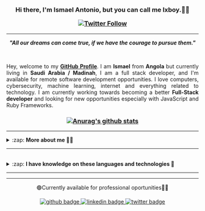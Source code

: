 <h3 align="center">Hi there, I'm Ismael Antonio, but you can call me  Ixboy.🙋‍♂️

[![Twitter Follow](https://img.shields.io/twitter/follow/ismaelixboy?color=1DA1F2&logo=twitter&style=for-the-badge)](https://twitter.com/ismaelixboy)

</h3>

<hr>
<p align="center"><i><strong>"All our dreams can come true, if we have the courage to pursue them."</strong></i></p>
<br/>

<p align="justify"> Hey, welcome to my <b><a href="https://github.com/ixboy">GitHub Profile</a></b>. I am <b>Ismael</b> from <b>Angola</b> but currently living in <b>Saudi Arabia / Madinah</b>, I am a full stack developer, and I'm available for remote software development opportunities. I love computers, cybersecurity, machine learning, internet and everything related to technology. I am currently working towards becoming a better <b>Full-Stack developer</b> and looking for new opportunities especially with JavaScript and Ruby Frameworks.<p>
  
  <h3 align="center">
  
  [![Anurag's github stats](https://github-readme-stats.vercel.app/api?username=ixboy&show_icons=true&theme=algolia)](https://github.com/anuraghazra/github-readme-stats)
  
  </h3>
  
<hr>

<details>

  <summary>:zap: <strong>More about me 🙋‍♂️</strong></summary>
  <br>
  <p align="justify">I see you want to know more about me, right?...😁  </p><br> <br> <br>
   - Awesome, you can contact me at: ismaelixboy@gmail.com <br> 
   - ⚡ Also please checkout my [Portfolio Website](https://www.ismaelixboy.me).
  
📫 Send me a professional email at: emmy1000okello@gmail.com
- ⚡ Checkout my [Portfolio Website](https://www.emanuel-okello.me)


   <img height=300 width=320 align="right" src="http://s.4cdn.org/image/title/105.gif" alt="gif">

   **My hobbies**
   - Cycling
   - parkour and back flips
   - Coding 👨‍💻
   - Exercising 🏃‍♂️

   **Fun facts**
   - I can do front and back flips just like it's done in kung-fu movies⚡
   - I am addicted to eating Bread.

  **I am currently**
   - 👯 looking to collaborate with other content creators and curious people who enjoy coding and different technologies.
   - 📖 Reading more Arabic books
   - I recently just got my Arabic Linguistic Qualification Diploma from the Islamic University of Madinah / Saudi Arabia🏫.
    - Working with Ruby on Rails projects.

   **🥅 2021 goals:**
   - Contribute more to Open Source projects.
   - increase my knowledge in programming and cyber security.
   - be more creative.
   - Learn a new human speaking Language.

</details>
<hr>
<br>
<details>
  <summary>:zap: <strong>I have knowledge on these languages and technologies 🧠</strong></summary>
  <br>

  <p><strong>Human languages:</strong></p>

  - Portuguese
  - English
  - Arabic
  - Lingala
  <br>
  
  <p><strong> ⚡ Programming languages and technologies:</strong></p>
  
<img align="left" alt="Visual Studio Code" width="26px" src="https://raw.githubusercontent.com/github/explore/80688e429a7d4ef2fca1e82350fe8e3517d3494d/topics/visual-studio-code/visual-studio-code.png" />
<img align="left" alt="Sass" width="26px" src="https://raw.githubusercontent.com/github/explore/80688e429a7d4ef2fca1e82350fe8e3517d3494d/topics/sass/sass.png" />
<img height="35" src="https://raw.githubusercontent.com/github/explore/80688e429a7d4ef2fca1e82350fe8e3517d3494d/topics/ruby/ruby.png" alt="Ruby">
<img height="35" src="https://raw.githubusercontent.com/github/explore/80688e429a7d4ef2fca1e82350fe8e3517d3494d/topics/rails/rails.png" alt="Rails">
<img height="35" src="https://raw.githubusercontent.com/github/explore/80688e429a7d4ef2fca1e82350fe8e3517d3494d/topics/terminal/terminal.png" alt="Terminal">
<img height="35" src="https://raw.githubusercontent.com/github/explore/80688e429a7d4ef2fca1e82350fe8e3517d3494d/topics/docker/docker.png" alt="Docker">

![HTML5](https://img.shields.io/badge/-HTML5-E34F26?style=flat-square&logo=html5&logoColor=white)
![CSS3](https://img.shields.io/badge/-CSS3-1572B6?style=flat-square&logo=css3)
![Bootstrap](https://img.shields.io/badge/-Bootstrap-563D7C?style=flat-square&logo=bootstrap)
![JavaScript](https://img.shields.io/badge/-JavaScript-black?style=flat-square&logo=javascript)
![Git](https://img.shields.io/badge/-Git-black?style=flat-square&logo=git)
![GitHub](https://img.shields.io/badge/-GitHub-181717?style=flat-square&logo=github)


</details>
<hr>
<hr>
<p align="center">🟢Currently available for professional oportunities👨‍💻</p>
<p align="center">
  <a href="https://github.com/ixboy">
    <img src="https://img.shields.io/github/followers/ixboy?color=%23181717&label=ixboy&logo=github&logoColor=%23181717&style=for-the-badge" alt="github badge">
  </a>
  <a href="https://www.linkedin.com/in/ismaelantonio/">
    <img src="https://img.shields.io/badge/ismael-antonio?style=for-the-badge&logo=linkedin&logoColor=0077B5" alt="linkedin badge">
  </a>
  <a href="https://twitter.com/ismaelixboy">
    <img src="https://img.shields.io/twitter/follow/ismaelixboy?color=%231DA1F2&label=FOLLOW&logo=twitter&style=for-the-badge" alt="twitter badge">
  </a>
</p>

